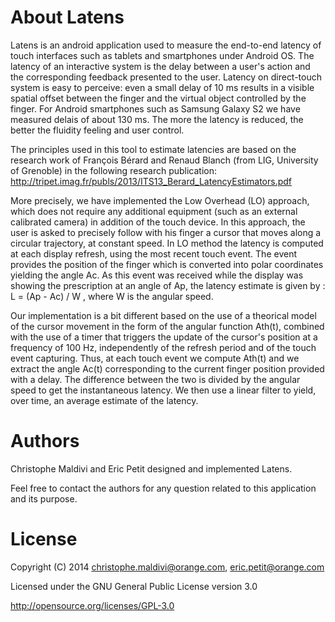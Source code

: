 About Latens
======

Latens is an android application used to measure the end-to-end latency of touch interfaces such as tablets and smartphones under Android OS. The latency of an interactive system is the delay between a user's action and the corresponding feedback presented to the user. Latency on direct-touch system is easy to perceive: even a small delay of 10 ms results in a visible spatial offset between the finger and the virtual object controlled by the finger. For Android smartphones such as Samsung Galaxy S2 we have measured delais of about 130 ms. The more the latency is reduced, the better the fluidity feeling and user control.

The principles used in this tool to estimate latencies are based on the research work of François Bérard and Renaud Blanch (from LIG, University of Grenoble) in the following research publication: http://tripet.imag.fr/publs/2013/ITS13_Berard_LatencyEstimators.pdf

More precisely, we have implemented the Low Overhead (LO) approach, which does not require any additional equipment (such as an external calibrated camera) in addition of the touch device. In this approach, the user is asked to precisely follow with his finger a cursor that moves along a circular trajectory, at constant speed. In LO method the latency is computed at each display refresh, using the most recent touch event. The event provides the position of the finger which is converted into polar coordinates yielding the angle Ac. As this event was received while the display was showing the prescription at an angle of Ap, the latency estimate is given by : L = (Ap - Ac) / W
, where W is the angular speed. 

Our implementation is a bit different based on the use of a theorical model of the cursor movement in the form of the angular function Ath(t), combined with the use of a timer that triggers the update of the cursor's position at a frequency of 100 Hz, independently of the refresh period and of the touch event capturing. Thus, at each touch event we compute Ath(t) and we extract the angle Ac(t) corresponding to the current finger position provided with a delay. The difference between the two is divided by the angular speed to get the instantaneous latency. We then use a linear filter to yield, over time, an average estimate of the latency.


Authors
=======

Christophe Maldivi and Eric Petit designed and implemented Latens.

Feel free to contact the authors for any question related to this application and its purpose.

License
=======
Copyright (C) 2014 christophe.maldivi@orange.com, eric.petit@orange.com

Licensed under the GNU General Public License version 3.0

http://opensource.org/licenses/GPL-3.0



